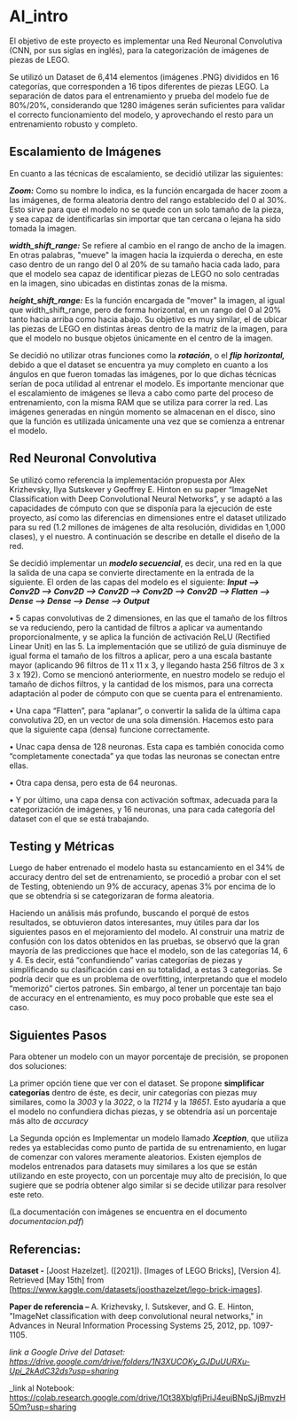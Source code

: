 # AI_intro

El objetivo de este proyecto es implementar una Red Neuronal Convolutiva (CNN, por sus siglas en inglés), para la categorización de imágenes de piezas de LEGO.

Se utilizó un Dataset de 6,414 elementos (imágenes .PNG) divididos en 16 categorías, que corresponden a 16 tipos diferentes de piezas LEGO. La separación de datos para el entrenamiento y prueba del modelo fue de 80%/20%, considerando que 1280 imágenes serán suficientes para validar el correcto funcionamiento del modelo, y aprovechando el resto para un entrenamiento robusto y completo. 



## Escalamiento de Imágenes
En cuanto a las técnicas de escalamiento, se decidió utilizar las siguientes:

_**Zoom:**_ Como su nombre lo indica, es la función encargada de hacer zoom a las imágenes, de forma aleatoria dentro del rango establecido del 0 al 30%. Esto sirve para que el modelo no se quede con un solo tamaño de la pieza, y sea capaz de identificarlas sin importar que tan cercana o lejana ha sido tomada la imagen. 

_**width_shift_range:**_ Se refiere al cambio en el rango de ancho de la imagen. En otras palabras, "mueve" la imagen hacia la izquierda o derecha, en este caso dentro de un rango del 0 al 20% de su tamaño hacia cada lado, para que el modelo sea capaz de identificar piezas de LEGO no solo centradas en la imagen, sino ubicadas en distintas zonas de la misma. 

_**height_shift_range:**_ Es la función encargada de "mover" la imagen, al igual que width_shift_range, pero de forma horizontal, en un rango del 0 al 20% tanto hacia arriba como hacia abajo. Su objetivo es muy similar, el de ubicar las piezas de LEGO en distintas áreas dentro de la matriz de la imagen, para que el modelo no busque objetos únicamente en el centro de la imagen.

 Se decidió no utilizar otras funciones como la _**rotación**_, o el _**flip horizontal,**_ debido a que el dataset se encuentra ya muy completo en cuanto a los ángulos en que fueron tomadas las imágenes, por lo que dichas técnicas serían de poca utilidad al entrenar el modelo.
 Es importante mencionar que el escalamiento de imágenes se lleva a cabo como parte del proceso de entrenamiento, con la misma RAM que se utiliza para correr la red. Las imágenes generadas en ningún momento se almacenan en el disco, sino que la función es utilizada únicamente una vez que se comienza a entrenar el modelo.



## Red Neuronal Convolutiva
Se utilizó como referencia la implementación propuesta por Alex Krizhevsky, Ilya Sutskever y Geoffrey E. Hinton en su paper “ImageNet Classification with Deep Convolutional Neural Networks”, y se adaptó a las capacidades de cómputo con que se disponía para la ejecución de este proyecto, así como las diferencias en dimensiones entre el dataset utilizado para su red (1.2 millones de imágenes de alta resolución, divididas en 1,000 clases), y el nuestro. A continuación se describe en detalle el diseño de la red.

Se decidió implementar un **_modelo secuencial_**, es decir, una red en la que la salida de una capa se convierte directamente en la entrada de la siguiente. El orden de las capas del modelo es el siguiente:
_**Input --> Conv2D --> Conv2D --> Conv2D --> Conv2D --> Conv2D --> Flatten --> Dense --> Dense  --> Dense --> Output**_

•	5 capas convolutivas de 2 dimensiones, en las que el tamaño de los filtros se va reduciendo, pero la cantidad de filtros a aplicar va aumentando proporcionalmente, y se aplica la función de activación ReLU (Rectified Linear Unit) en las 5. 
La implementación que se utilizó de guía disminuye de igual forma el tamaño de los filtros a aplicar, pero a una escala bastante mayor (aplicando 96 filtros de 11 x 11 x 3, y llegando hasta 256 filtros de 3 x 3 x 192). Como se mencionó anteriormente, en nuestro modelo se redujo el tamaño de dichos filtros, y la cantidad de los mismos, para una correcta adaptación al poder de cómputo con que se cuenta para el entrenamiento.

•	Una capa “Flatten”, para “aplanar”, o convertir la salida de la última capa convolutiva 2D, en un vector de una sola dimensión. Hacemos esto para que la siguiente capa (densa) funcione correctamente.

•	Unac capa densa de 128 neuronas. Esta capa es también conocida como “completamente conectada” ya que todas las neuronas se conectan entre ellas.

•	Otra capa densa, pero esta de 64 neuronas.

•	Y por último, una capa densa con activación softmax, adecuada para la categorización de imágenes, y 16 neuronas, una para cada categoría del dataset con el que se está trabajando.



## Testing y Métricas

Luego de haber entrenado el modelo hasta su estancamiento en el 34% de accuracy dentro del set de entrenamiento, se procedió a probar con el set de Testing, obteniendo un 9% de accuracy, apenas 3% por encima de lo que se obtendría si se categorizaran de forma aleatoria. 

Haciendo un análisis más profundo, buscando el porqué de estos resultados, se obtuvieron datos interesantes, muy útiles para dar los siguientes pasos en el mejoramiento del modelo. Al construir una matriz de confusión con los datos obtenidos en las pruebas,  se observó que la gran mayoría de las predicciones que hace el modelo, son de las categorías 14, 6 y 4. Es decir,  está “confundiendo” varias categorías de piezas y simplificando su clasificación casi en su totalidad, a estas 3 categorías. 
Se podría decir que es un problema de overfitting, interpretando que el modelo “memorizó” ciertos patrones. Sin embargo, al tener un porcentaje tan bajo de accuracy en el entrenamiento, es muy poco probable que este sea el caso.



## Siguientes Pasos

Para obtener un modelo con un mayor porcentaje de precisión, se proponen dos soluciones: 

La primer opción tiene que ver con el dataset. Se propone **simplificar categorías** dentro de éste, es decir, unir categorías con piezas muy similares, como la _3003_ y la _3022_, o la _11214_ y la _18651_. Esto ayudaría a que el modelo no confundiera dichas piezas, y se obtendría así un porcentaje más alto de _accuracy_

La Segunda opción es Implementar un modelo llamado **_Xception_**, que utiliza redes ya establecidas como punto de partida de su entrenamiento, en lugar de comenzar con valores meramente aleatorios. Existen ejemplos de modelos entrenados para datasets muy similares a los que se están utilizando en este proyecto, con un porcentaje muy alto de precisión, lo que sugiere que se podría obtener algo similar si se decide utilizar para resolver este reto.

(La documentación con imágenes se encuentra en el documento _documentacion.pdf_)



## Referencias:

**Dataset -** [Joost Hazelzet]. ([2021]). [Images of LEGO Bricks], [Version 4]. Retrieved [May 15th] from [https://www.kaggle.com/datasets/joosthazelzet/lego-brick-images].

**Paper de referencia –** A. Krizhevsky, I. Sutskever, and G. E. Hinton, "ImageNet classification with deep convolutional neural networks," in Advances in Neural Information Processing Systems 25, 2012, pp. 1097-1105.

_link a Google Drive del Dataset: https://drive.google.com/drive/folders/1N3XUCOKy_GJDuUURXu-Upi_2kAdC32ds?usp=sharing_

_link al Notebook: https://colab.research.google.com/drive/1Ot38XblgfjPriJ4eujBNpSJjBmvzH5Om?usp=sharing
